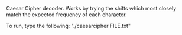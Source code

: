 Caesar Cipher decoder. Works by trying the shifts which most closely match the expected frequency of each character.


To run, type the following:
"./caesarcipher FILE.txt"

